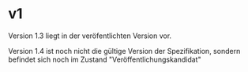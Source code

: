 # v1

Version 1.3 liegt in der veröfentlichten Version vor.

Version 1.4 ist noch nicht die gültige Version der Spezifikation, sondern befindet sich noch im Zustand "Veröffentlichungskandidat"
